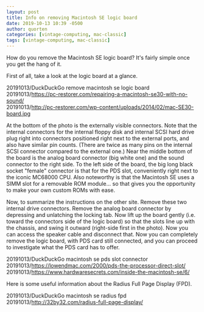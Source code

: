```yaml
---
layout: post
title: Info on removing Macintosh SE logic board
date: 2019-10-13 10:39 -0500
author: quorten
categories: [vintage-computing, mac-classic]
tags: [vintage-computing, mac-classic]
---
```


How do you remove the Macintosh SE logic board?  It's fairly simple
once you get the hang of it.

First of all, take a look at the logic board at a glance.

20191013/DuckDuckGo remove macintosh se logic board  
20191013/https://pc-restorer.com/repairing-a-macintosh-se30-with-no-sound/  
20191013/http://pc-restorer.com/wp-content/uploads/2014/02/mac-SE30-board.jpg

At the bottom of the photo is the externally visible connectors.  Note
that the internal connectors for the internal floppy disk and internal
SCSI hard drive plug right into connectors positioned right next to
the external ports, and also have similar pin counts.  (There are
twice as many pins on the internal SCSI connector compared to the
external one.)  Near the middle bottom of the board is the analog
board connector (big white one) and the sound connector to the right
side.  To the left side of the board, the big long black socket
"female" connector is that for the PDS slot, conveniently right next
to the iconic MC68000 CPU.  Also noteworthy is that the Macintosh SE
uses a SIMM slot for a removable ROM module... so that gives you the
opportunity to make your own custom ROMs with ease.

<!-- more -->

Now, to summarize the instructions on the other site.  Remove these
two internal drive connectors.  Remove the analog board connector by
depressing and unlatching the locking tab.  Now lift up the board
gently (i.e. toward the connectors side of the logic board) so that
the slots line up with the chassis, and swing it outward (right-side
first in the photo).  Now you can access the speaker cable and
disconnect that.  Now you can completely remove the logic board, with
PDS card still connected, and you can proceed to investigate what the
PDS card has to offer.

20191013/DuckDuckGo macintosh se pds slot connector  
20191013/https://lowendmac.com/2000/pds-the-processor-direct-slot/  
20191013/https://www.hardwaresecrets.com/inside-the-macintosh-se/6/

Here is some useful information about the Radius Full Page Display
(FPD).

20191013/DuckDuckGo macintosh se radius fpd  
20191013/http://32by32.com/radius-full-page-display/
